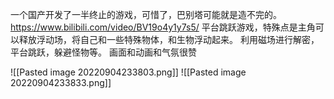 一个国产开发了一半终止的游戏，可惜了，巴别塔可能就是造不完的。
https://www.bilibili.com/video/BV19o4y1y7s5/
平台跳跃游戏，特殊点是主角可以释放浮动场，将自己和一些特殊物体，和生物浮动起来。
利用磁场进行解密，平台跳跃，躲避怪物等。
画面和动画和气氛很赞
 

![[Pasted image 20220904233803.png]]
![[Pasted image 20220904233833.png]]